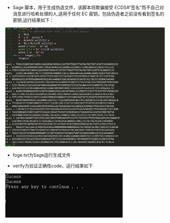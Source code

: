 * Sage 脚本，用于生成伪造文件，该脚本将欺骗接受 ECDSA“签名”而不自己对消息进行哈希处理的人,适用于任何 EC 密钥，包括伪造者之前没有看到签名的密钥,运行结果如下：

![Image text](https://github.com/DaquanDong/Homework/blob/main/forge_signature/1.png)

* foge.txt为Sage运行生成文件

* verify为验证正确性code，运行结果如下

![Image text](https://github.com/DaquanDong/Homework/blob/main/forge_signature/2.png)
